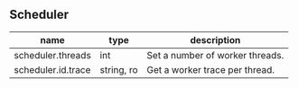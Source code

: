 
Scheduler
---------

| name | type | description  |
|---|---|---|
| scheduler.threads | int | Set a number of worker threads. |
| scheduler.id.trace | string, ro | Get a worker trace per thread. |

